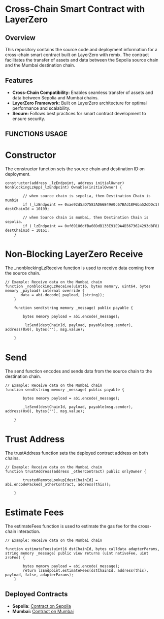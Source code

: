 # Cross-Chain Smart Contract with LayerZero

## Overview

This repository contains the source code and deployment information for a cross-chain smart contract built on LayerZero with remix. The contract facilitates the transfer of assets and data between the Sepolia source chain and the Mumbai destination chain.

## Features

- **Cross-Chain Compatibility:** Enables seamless transfer of assets and data between Sepolia and Mumbai chains.
- **LayerZero Framework:** Built on LayerZero architecture for optimal performance and scalability.
- **Secure:** Follows best practices for smart contract development to ensure security.



## FUNCTIONS USAGE

# Constructor

The constructor function sets the source chain and destination ID on deployment.

```Solidity
constructor(address _lzEndpoint, address initialOwner) NonblockingLzApp(_lzEndpoint) Ownable(initialOwner) {

        // when source chain is sepolia, then Destination Chain is mumbia
        if (_lzEndpoint == 0xae92d5aD7583AD66E49A0c67BAd18F6ba52dDDc1) destChainId = 10109;
        
        // when Source chain is mumbai, then Destination Chain is sepolia.
        if (_lzEndpoint == 0xf69186dfBa60DdB133E91E9A4B5673624293d8F8) destChainId = 10161;   
    }
```


# Non-Blocking LayerZero Receive

The _nonblockingLzReceive function is used to receive data coming from the source chain.

```Solidity
// Example: Receive data on the Mumbai chain
function _nonblockingLzReceive(uint16, bytes memory, uint64, bytes memory _payload) internal override {
       data = abi.decode(_payload, (string));
    }

    function send(string memory _message) public payable {

        bytes memory payload = abi.encode(_message);

        _lzSend(destChainId, payload, payable(msg.sender), address(0x0), bytes(""), msg.value);
    
    }

```


# Send

The send function encodes and sends data from the source chain to the destination chain.

```Solidity
// Example: Receive data on the Mumbai chain
function send(string memory _message) public payable {

        bytes memory payload = abi.encode(_message);

        _lzSend(destChainId, payload, payable(msg.sender), address(0x0), bytes(""), msg.value);
    
    }

```


# Trust Address

The trustAddress function sets the deployed contract address on both chains.

```Solidity
// Example: Receive data on the Mumbai chain
function trustAddress(address _otherContract) public onlyOwner {

        trustedRemoteLookup[destChainId] = abi.encodePacked(_otherContract, address(this));   

    }
```

# Estimate Fees

The estimateFees function is used to estimate the gas fee for the cross-chain interaction.

```Solidity
// Example: Receive data on the Mumbai chain

function estimateFees(uint16 dstChainId, bytes calldata adapterParams, string memory _message) public view returns (uint nativeFee, uint zroFee) {

        bytes memory payload = abi.encode(_message);
        return lzEndpoint.estimateFees(dstChainId, address(this), payload, false, adapterParams);
    }
```


## Deployed Contracts

- **Sepolia:** [Contract on Sepolia](https://sepolia.etherscan.io/tx/0x87eabcb7c393bdec9db64415a2758dc5a948fa2d1fd9d97c7f6bf2cef28c5007)
- **Mumbai:** [Contract on Mumbai](https://mumbai.polygonscan.com/tx/0xd63bc9b3d885d81c6b553b0a34012b47d8844e80b27547f9a2c694097fddbf42)






